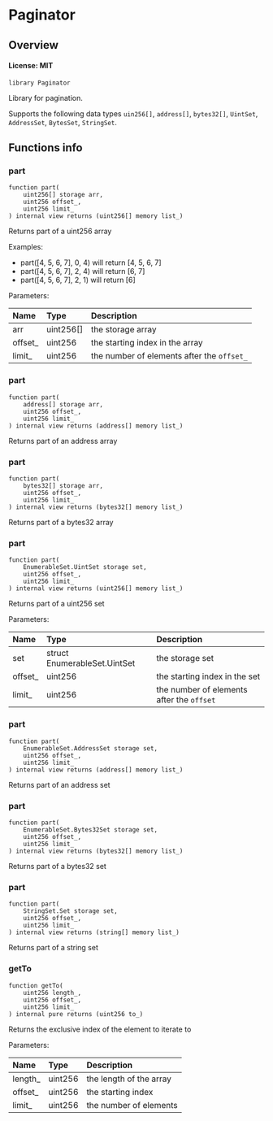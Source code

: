 # Paginator

## Overview

#### License: MIT

```solidity
library Paginator
```

Library for pagination.

Supports the following data types `uin256[]`, `address[]`, `bytes32[]`, `UintSet`,
`AddressSet`, `BytesSet`, `StringSet`.
## Functions info

### part

```solidity
function part(
    uint256[] storage arr,
    uint256 offset_,
    uint256 limit_
) internal view returns (uint256[] memory list_)
```

Returns part of a uint256 array

Examples:
- part([4, 5, 6, 7], 0, 4) will return [4, 5, 6, 7]
- part([4, 5, 6, 7], 2, 4) will return [6, 7]
- part([4, 5, 6, 7], 2, 1) will return [6]



Parameters:

| Name    | Type      | Description                                |
| :------ | :-------- | :----------------------------------------- |
| arr     | uint256[] | the storage array                          |
| offset_ | uint256   | the starting index in the array            |
| limit_  | uint256   | the number of elements after the `offset_` |

### part

```solidity
function part(
    address[] storage arr,
    uint256 offset_,
    uint256 limit_
) internal view returns (address[] memory list_)
```

Returns part of an address array
### part

```solidity
function part(
    bytes32[] storage arr,
    uint256 offset_,
    uint256 limit_
) internal view returns (bytes32[] memory list_)
```

Returns part of a bytes32 array
### part

```solidity
function part(
    EnumerableSet.UintSet storage set,
    uint256 offset_,
    uint256 limit_
) internal view returns (uint256[] memory list_)
```

Returns part of a uint256 set


Parameters:

| Name    | Type                         | Description                               |
| :------ | :--------------------------- | :---------------------------------------- |
| set     | struct EnumerableSet.UintSet | the storage set                           |
| offset_ | uint256                      | the starting index in the set             |
| limit_  | uint256                      | the number of elements after the `offset` |

### part

```solidity
function part(
    EnumerableSet.AddressSet storage set,
    uint256 offset_,
    uint256 limit_
) internal view returns (address[] memory list_)
```

Returns part of an address set
### part

```solidity
function part(
    EnumerableSet.Bytes32Set storage set,
    uint256 offset_,
    uint256 limit_
) internal view returns (bytes32[] memory list_)
```

Returns part of a bytes32 set
### part

```solidity
function part(
    StringSet.Set storage set,
    uint256 offset_,
    uint256 limit_
) internal view returns (string[] memory list_)
```

Returns part of a string set
### getTo

```solidity
function getTo(
    uint256 length_,
    uint256 offset_,
    uint256 limit_
) internal pure returns (uint256 to_)
```

Returns the exclusive index of the element to iterate to


Parameters:

| Name    | Type    | Description              |
| :------ | :------ | :----------------------- |
| length_ | uint256 | the length of the array  |
| offset_ | uint256 | the starting index       |
| limit_  | uint256 | the number of elements   |
